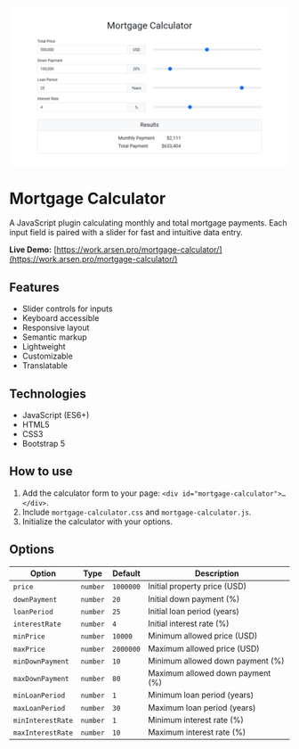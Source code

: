 <kbd>
    <img src="img/mortgage-calculator.png" alt="Mortgage Calculator">
</kbd>


# Mortgage Calculator
A JavaScript plugin calculating monthly and total mortgage payments.
Each input field is paired with a slider for fast and intuitive data entry.

**Live Demo:**
[https://work.arsen.pro/mortgage-calculator/](https://work.arsen.pro/mortgage-calculator/)


## Features
* Slider controls for inputs
* Keyboard accessible
* Responsive layout
* Semantic markup
* Lightweight
* Customizable
* Translatable


## Technologies
* JavaScript (ES6+)
* HTML5
* CSS3
* Bootstrap 5


## How to use
1. Add the calculator form to your page: `<div id="mortgage-calculator">…</div>`.
2. Include `mortgage-calculator.css` and `mortgage-calculator.js`.
3. Initialize the calculator with your options.


## Options
| Option            | Type     | Default   | Description                      |
|-------------------|----------|-----------|----------------------------------|
| `price`           | `number` | `1000000` | Initial property price (USD)     |
| `downPayment`     | `number` | `20`      | Initial down payment (%)         |
| `loanPeriod`      | `number` | `25`      | Initial loan period (years)      |
| `interestRate`    | `number` | `4`       | Initial interest rate (%)        |
| `minPrice`        | `number` | `10000`   | Minimum allowed price (USD)      |
| `maxPrice`        | `number` | `2000000` | Maximum allowed price (USD)      |
| `minDownPayment`  | `number` | `10`      | Minimum allowed down payment (%) |
| `maxDownPayment`  | `number` | `80`      | Maximum allowed down payment (%) |
| `minLoanPeriod`   | `number` | `1`       | Minimum loan period (years)      |
| `maxLoanPeriod`   | `number` | `30`      | Maximum loan period (years)      |
| `minInterestRate` | `number` | `1`       | Minimum interest rate (%)        |
| `maxInterestRate` | `number` | `10`      | Maximum interest rate (%)        |